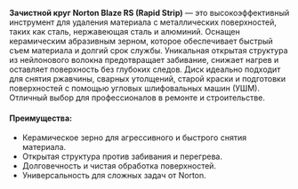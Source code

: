 **Зачистной круг Norton Blaze RS (Rapid Strip)** — это высокоэффективный инструмент для удаления материала с металлических поверхностей, таких как сталь, нержавеющая сталь и алюминий. Оснащен керамическим абразивным зерном, которое обеспечивает быстрый съем материала и долгий срок службы. Уникальная открытая структура из нейлонового волокна предотвращает забивание, снижает нагрев и оставляет поверхность без глубоких следов. Диск идеально подходит для снятия ржавчины, сварных утолщений, старой краски и подготовки поверхностей с помощью угловых шлифовальных машин (УШМ). Отличный выбор для профессионалов в ремонте и строительстве.

#### Преимущества:

- Керамическое зерно для агрессивного и быстрого снятия материала.
- Открытая структура против забивания и перегрева.
- Долговечность и чистая обработка поверхностей.
- Универсальность для сложных задач от Norton.
